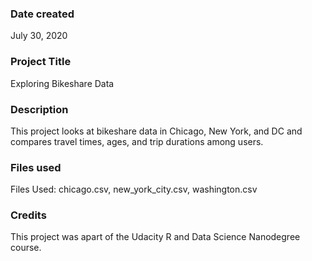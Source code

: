 ### Date created
July 30, 2020

### Project Title
Exploring Bikeshare Data

### Description
This project looks at bikeshare data in Chicago, New York, and DC and compares travel times, ages, and trip durations among users.

### Files used
Files Used: chicago.csv, new_york_city.csv, washington.csv

### Credits
This project was apart of the Udacity R and Data Science Nanodegree course. 
